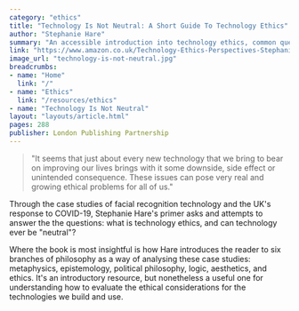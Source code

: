 ```yaml
---
category: "ethics"
title: "Technology Is Not Neutral: A Short Guide To Technology Ethics"
author: "Stephanie Hare"
summary: "An accessible introduction into technology ethics, common questions, and frameworks to discuss and reason with ethical decisions."
link: "https://www.amazon.co.uk/Technology-Ethics-Perspectives-Stephanie-Hare/dp/1907994971"
image_url: "technology-is-not-neutral.jpg"
breadcrumbs:
- name: "Home"
  link: "/"
- name: "Ethics"
  link: "/resources/ethics"
- name: "Technology Is Not Neutral"
layout: "layouts/article.html"
pages: 288
publisher: London Publishing Partnership
---
```


> "It seems that just about every new technology that we bring to bear on improving our lives brings with it some downside, side effect or unintended consequence. These issues can pose very real and growing ethical problems for all of us."

Through the case studies of facial recognition technology and the UK's response to COVID-19, Stephanie Hare's primer asks and attempts to answer the the questions: what is technology ethics, and can technology ever be "neutral"?

Where the book is most insightful is how Hare introduces the reader to six branches of philosophy as a way of analysing these case studies: metaphysics, epistemology, political philosophy, logic, aesthetics, and ethics. It's an introductory resource, but nonetheless a useful one for understanding how to evaluate the ethical considerations for the technologies we build and use.
